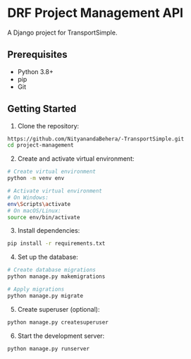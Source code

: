 # DRF Project Management API

A Django project for TransportSimple.

## Prerequisites

- Python 3.8+
- pip
- Git

## Getting Started

1. Clone the repository:
```bash
https://github.com/NityanandaBehera/-TransportSimple.git
cd project-management
```

2. Create and activate virtual environment:
```bash
# Create virtual environment
python -m venv env

# Activate virtual environment
# On Windows:
env\Scripts\activate
# On macOS/Linux:
source env/bin/activate
```

3. Install dependencies:
```bash
pip install -r requirements.txt
```

4. Set up the database:
```bash
# Create database migrations
python manage.py makemigrations

# Apply migrations
python manage.py migrate
```

5. Create superuser (optional):
```bash
python manage.py createsuperuser
```

6. Start the development server:
```bash
python manage.py runserver
```
